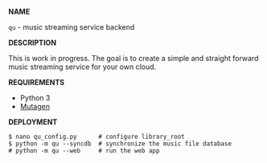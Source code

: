 __NAME__

`qu` - music streaming service backend

__DESCRIPTION__

This is work in progress. The goal is to create a simple and
straight forward music streaming service for your own cloud.

__REQUIREMENTS__

* Python 3
* [Mutagen](https://github.com/quodlibet/mutagen)

__DEPLOYMENT__

    $ nano qu_config.py      # configure library_root
    $ python -m qu --syncdb  # synchronize the music file database
    # python -m qu --web     # run the web app
